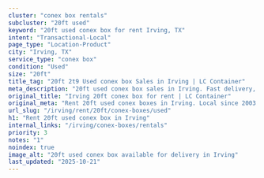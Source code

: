 ```yaml
---
cluster: "conex box rentals"
subcluster: "20ft used"
keyword: "20ft used conex box for rent Irving, TX"
intent: "Transactional-Local"
page_type: "Location-Product"
city: "Irving, TX"
service_type: "conex box"
condition: "Used"
size: "20ft"
title_tag: "20ft 2t9 Used conex box Sales in Irving | LC Container"
meta_description: "20ft used conex box sales in Irving. Fast delivery, competitive pricing. Serving conex boxes area. Quote ID: 1NX. Call (214) 524-4168 for your free quote today."
original_title: "Irving 20ft conex box for rent | LC Container"
original_meta: "Rent 20ft used conex boxes in Irving. Local since 2003. Flexible rental terms. Same-week delivery available. Get your free quote — call (214) 524-4168 today."
url_slug: "/irving/rent/20ft/conex-boxes/used"
h1: "Rent 20ft used conex box in Irving"
internal_links: "/irving/conex-boxes/rentals"
priority: 3
notes: "1"
noindex: true
image_alt: "20ft used conex box available for delivery in Irving"
last_updated: "2025-10-21"
---
```


<!-- TODO: Add unique city/inventory copy, images, and internal links here. -->
